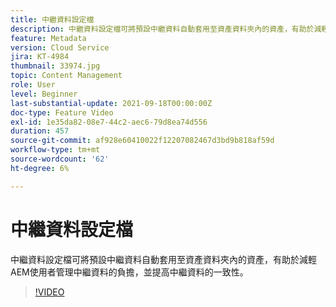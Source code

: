 ```yaml
---
title: 中繼資料設定檔
description: 中繼資料設定檔可將預設中繼資料自動套用至資產資料夾內的資產，有助於減輕AEM使用者管理中繼資料的負擔，並提高中繼資料的一致性。
feature: Metadata
version: Cloud Service
jira: KT-4984
thumbnail: 33974.jpg
topic: Content Management
role: User
level: Beginner
last-substantial-update: 2021-09-18T00:00:00Z
doc-type: Feature Video
exl-id: 1e35da82-08e7-44c2-aec6-79d8ea74d556
duration: 457
source-git-commit: af928e60410022f12207082467d3bd9b818af59d
workflow-type: tm+mt
source-wordcount: '62'
ht-degree: 6%

---
```


# 中繼資料設定檔

中繼資料設定檔可將預設中繼資料自動套用至資產資料夾內的資產，有助於減輕AEM使用者管理中繼資料的負擔，並提高中繼資料的一致性。

>[!VIDEO](https://video.tv.adobe.com/v/33974?quality=12&learn=on)
